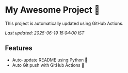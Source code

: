 # My Awesome Project 🚀

This project is automatically updated using GitHub Actions.

_Last updated: 2025-06-19 15:04:00 IST_

## Features
- Auto-update README using Python 🐍
- Auto Git push with GitHub Actions 🤖
